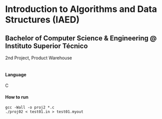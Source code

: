 # Introduction to Algorithms and Data Structures (IAED)
## Bachelor of Computer Science & Engineering @ Instituto Superior Técnico
2nd Project, Product Warehouse
<br><br>
#### Language
C
#### How to run
```
gcc -Wall -o proj2 *.c
./proj02 < test01.in > test01.myout
```
